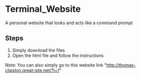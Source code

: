 # Terminal_Website
A personal website that looks and acts like a command prompt

Steps
-----
1. Simply download the files
2. Open the html file and follow the instructions

Note: You can also simply go to this website link "http://thomas-clipston.great-site.net/?i=1"

